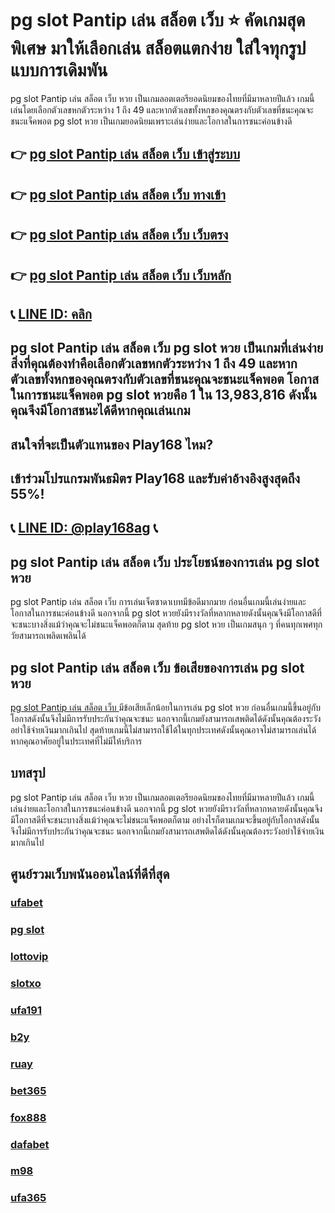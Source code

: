 
# pg slot Pantip เล่น สล็อต เว็บ ⭐ คัดเกมสุดพิเศษ มาให้เลือกเล่น สล็อตแตกง่าย ใส่ใจทุกรูปแบบการเดิมพัน

pg slot Pantip เล่น สล็อต เว็บ  หวย เป็นเกมลอตเตอรียอดนิยมของไทยที่มีมาหลายปีแล้ว เกมนี้เล่นโดยเลือกตัวเลขหกตัวระหว่าง 1 ถึง 49 และหากตัวเลขทั้งหกของคุณตรงกับตัวเลขที่ชนะคุณจะชนะแจ็คพอต pg slot หวย เป็นเกมยอดนิยมเพราะเล่นง่ายและโอกาสในการชนะค่อนข้างดี

## 👉 [pg slot Pantip เล่น สล็อต เว็บ  เข้าสู่ระบบ](https://bit.ly/3TCj9rY)
## 👉 [pg slot Pantip เล่น สล็อต เว็บ  ทางเข้า](https://bit.ly/3TCj9rY)
## 👉 [pg slot Pantip เล่น สล็อต เว็บ  เว็บตรง](https://bit.ly/3TCj9rY)
## 👉 [pg slot Pantip เล่น สล็อต เว็บ  เว็บหลัก](https://bit.ly/3TCj9rY)
## 📞 [LINE ID: คลิก](https://line.me/R/ti/p/@342mcrfd)

## pg slot Pantip เล่น สล็อต เว็บ  pg slot หวย เป็นเกมที่เล่นง่าย สิ่งที่คุณต้องทําคือเลือกตัวเลขหกตัวระหว่าง 1 ถึง 49 และหากตัวเลขทั้งหกของคุณตรงกับตัวเลขที่ชนะคุณจะชนะแจ็คพอต โอกาสในการชนะแจ็คพอต pg slot หวยคือ 1 ใน 13,983,816 ดังนั้นคุณจึงมีโอกาสชนะได้ดีหากคุณเล่นเกม

## สนใจที่จะเป็นตัวแทนของ Play168 ไหม?
## เข้าร่วมโปรแกรมพันธมิตร Play168 และรับค่าอ้างอิงสูงสุดถึง 55%!
## 📞 [LINE ID: @play168ag](https://bit.ly/3RSGiFl) 📞

## pg slot Pantip เล่น สล็อต เว็บ  ประโยชน์ของการเล่น pg slot หวย
pg slot Pantip เล่น สล็อต เว็บ  การเล่นเจ็ตซาดาเบทมีข้อดีมากมาย ก่อนอื่นเกมนี้เล่นง่ายและโอกาสในการชนะค่อนข้างดี นอกจากนี้ pg slot หวยยังมีรางวัลที่หลากหลายดังนั้นคุณจึงมีโอกาสดีที่จะชนะบางสิ่งแม้ว่าคุณจะไม่ชนะแจ็คพอตก็ตาม สุดท้าย pg slot หวย เป็นเกมสนุก ๆ ที่คนทุกเพศทุกวัยสามารถเพลิดเพลินได้

## pg slot Pantip เล่น สล็อต เว็บ  ข้อเสียของการเล่น pg slot หวย
[pg slot Pantip เล่น สล็อต เว็บ ](https://atom.io/themes/pg%20slot) มีข้อเสียเล็กน้อยในการเล่น pg slot หวย ก่อนอื่นเกมนี้ขึ้นอยู่กับโอกาสดังนั้นจึงไม่มีการรับประกันว่าคุณจะชนะ นอกจากนี้เกมยังสามารถเสพติดได้ดังนั้นคุณต้องระวังอย่าใช้จ่ายเงินมากเกินไป สุดท้ายเกมนี้ไม่สามารถใช้ได้ในทุกประเทศดังนั้นคุณอาจไม่สามารถเล่นได้หากคุณอาศัยอยู่ในประเทศที่ไม่มีให้บริการ

## บทสรุป
pg slot Pantip เล่น สล็อต เว็บ  หวย เป็นเกมลอตเตอรียอดนิยมของไทยที่มีมาหลายปีแล้ว เกมนี้เล่นง่ายและโอกาสในการชนะค่อนข้างดี นอกจากนี้ pg slot หวยยังมีรางวัลที่หลากหลายดังนั้นคุณจึงมีโอกาสดีที่จะชนะบางสิ่งแม้ว่าคุณจะไม่ชนะแจ็คพอตก็ตาม อย่างไรก็ตามเกมจะขึ้นอยู่กับโอกาสดังนั้นจึงไม่มีการรับประกันว่าคุณจะชนะ นอกจากนี้เกมยังสามารถเสพติดได้ดังนั้นคุณต้องระวังอย่าใช้จ่ายเงินมากเกินไป

## ศูนย์รวมเว็บพนันออนไลน์ที่ดีที่สุด
### [ufabet](https://atom.io/packages/ufabet)
### [pg slot](https://atom.io/themes/pg%20slot)
### [lottovip](https://atom.io/packages/lottovip)
### [slotxo](https://atom.io/packages/slotxo)
### [ufa191](https://atom.io/packages/ufa191)
### [b2y](https://atom.io/packages/b2y)
### [ruay](https://atom.io/themes/ruay)
### [bet365](https://atom.io/packages/bet365)
### [fox888](https://atom.io/packages/fox888)
### [dafabet](https://atom.io/packages/dafabet)
### [m98](https://atom.io/packages/m98)
### [ufa365](https://atom.io/packages/ufa365)


